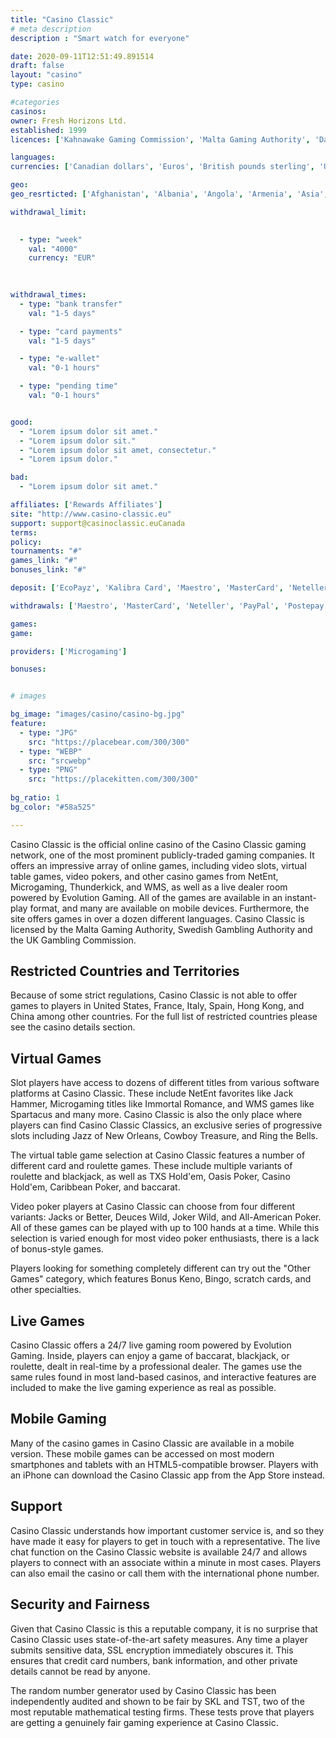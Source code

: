```yaml
---
title: "Casino Classic"
# meta description
description : "Smart watch for everyone"

date: 2020-09-11T12:51:49.891514
draft: false
layout: "casino" 
type: casino

#categories
casinos: 
owner: Fresh Horizons Ltd.
established: 1999
licences: ['Kahnawake Gaming Commission', 'Malta Gaming Authority', 'Danish Gambling Authority']

languages: 
currencies: ['Canadian dollars', 'Euros', 'British pounds sterling', 'US dollars']

geo: 
geo_resrticted: ['Afghanistan', 'Albania', 'Angola', 'Armenia', 'Asia', 'Australia', 'Australian Capital Territory', 'New South Wales', 'Northern Territory', 'Queensland', 'South Australia', 'Tasmania', 'Victoria', 'Western Australia', 'Azerbaijan', 'Bangladesh', 'Belarus', 'Belgium', 'Benin', 'Bhutan', 'Bolivia', 'Bosnia and Herzegovina', 'Burkina Faso', 'Burundi', 'Cape Verde', 'Central African Republic', 'Chad', 'Christmas Island', 'Comoros', 'Congo', 'Congo - Brazzaville', 'Congo - Kinshasa', 'Cyprus', 'Côte d’Ivoire', 'Democratic Republic of Congo', 'Dominica', 'Dominican Republic', 'East Timor', 'Equatorial Guinea', 'Eritrea', 'Ethiopia', 'France', 'Germany', 'Baden-Württemberg', 'Bayern', 'Berlin', 'Brandenburg', 'Bremen', 'Hamburg', 'Hessen', 'Mecklenburg-Vorpommern', 'Niedersachsen', 'Nordrhein-Westfalen', 'Rheinland-Pfalz', 'Saarland', 'Sachsen', 'Sachsen-Anhalt', 'Schleswig-Holstein', 'Thüringen', 'Guinea', 'Guinea-Bissau', 'Hong Kong', 'Hungary', 'Iran', 'Iraq', 'Ireland', 'Italy', 'Kiribati', 'Kyrgyzstan', 'Liberia', 'Libya', 'Lithuania', 'Malawi', 'Maldives', 'Malta', 'Mauritania', 'Mayotte', 'Metropolitan France', 'Micronesia', 'Myanmar [Burma]', 'Nauru', 'Netherlands', 'Netherlands Antilles', 'Niger', 'Nigeria', 'Niue', 'Norfolk Island', 'North Korea', 'Pakistan', 'Palau', 'Papua New Guinea', 'Peru', 'Philippines', 'Pitcairn Islands', 'Portugal', 'Puerto Rico', 'Romania', 'Rwanda', 'Serbia', 'Sierra Leone', 'Singapore', 'Somalia', 'South Africa', 'South Sudan', 'Spain', 'Sudan', 'Sweden', 'Switzerland', 'Syria', 'Taiwan', 'Tajikistan', 'Uganda', 'United Kingdom', 'United States', 'Alabama', 'Alaska', 'American Samoa', 'Arizona', 'Arkansas', 'California', 'Colorado', 'Connecticut', 'Delaware', 'District of Columbia', 'Florida', 'Georgia(US)', 'Guam', 'Hawaii', 'Idaho', 'Illinois', 'Indiana', 'Iowa', 'Kansas', 'Kentucky', 'Louisiana', 'Maine', 'Maryland', 'Massachusetts', 'Michigan', 'Minnesota', 'Mississippi', 'Missouri', 'Montana', 'Nebraska', 'Nevada', 'New Hampshire', 'New Jersey', 'New Mexico', 'New York', 'North Carolina', 'North Dakota', 'Northern Mariana Islands', 'Ohio', 'Oklahoma', 'Oregon', 'Pennsylvania', 'Rhode Island', 'South Carolina', 'South Dakota', 'Tennessee', 'Texas', 'U.S. Virgin Islands', 'Utah', 'Vermont', 'Virginia', 'Washington', 'West Virginia', 'Wisconsin', 'Wyoming', 'Western Sahara', 'Zimbabwe']

withdrawal_limit:

  
  - type: "week"
    val: "4000"
    currency: "EUR"
  
  

withdrawal_times:
  - type: "bank transfer"
    val: "1-5 days"

  - type: "card payments"
    val: "1-5 days"

  - type: "e-wallet"
    val: "0-1 hours"

  - type: "pending time"
    val: "0-1 hours"


good:
  - "Lorem ipsum dolor sit amet."
  - "Lorem ipsum dolor sit."
  - "Lorem ipsum dolor sit amet, consectetur."
  - "Lorem ipsum dolor."

bad:
  - "Lorem ipsum dolor sit amet."

affiliates: ['Rewards Affiliates']
site: "http://www.casino-classic.eu"
support: support@casinoclassic.euCanada
terms:
policy:
tournaments: "#"
games_link: "#"
bonuses_link: "#"

deposit: ['EcoPayz', 'Kalibra Card', 'Maestro', 'MasterCard', 'Neteller', 'PayPal', 'Paysafe Card', 'Postepay', 'Ukash', 'ewire', 'Visa', 'Entropay', 'Przelewy24', 'iDEAL', 'Sofortuberweisung', 'Nordea', 'POLi', 'GiroPay', 'EPS', 'Abaqoos', 'Swedbank', 'eKonto', 'Moneta', 'Ticket Premium', 'Euteller', 'u net', 'Neosurf', 'Multibanco', 'eChecks', 'Skrill', 'Direct Bank Transfer', 'Instant Bank Transfer']

withdrawals: ['Maestro', 'MasterCard', 'Neteller', 'PayPal', 'Postepay', 'Visa', 'Skrill']

games: 
game:

providers: ['Microgaming']

bonuses:


# images

bg_image: "images/casino/casino-bg.jpg"  
feature:
  - type: "JPG" 
    src: "https://placebear.com/300/300"
  - type: "WEBP"
    src: "srcwebp"
  - type: "PNG"
    src: "https://placekitten.com/300/300"  
 
bg_ratio: 1 
bg_color: "#58a525"  

---
```


Casino Classic is the official online casino of the Casino Classic gaming network, one of the most prominent publicly-traded gaming companies. It offers an impressive array of online games, including video slots, virtual table games, video pokers, and other casino games from NetEnt, Microgaming, Thunderkick, and WMS, as well as a live dealer room powered by Evolution Gaming. All of the games are available in an instant-play format, and many are available on mobile devices. Furthermore, the site offers games in over a dozen different languages. Casino Classic is licensed by the Malta Gaming Authority, Swedish Gambling Authority and the UK Gambling Commission.

## Restricted Countries and Territories
Because of some strict regulations, Casino Classic is not able to offer games to players in United States, France, Italy, Spain, Hong Kong, and China among other countries. For the full list of restricted countries please see the casino details section.

## Virtual Games
Slot players have access to dozens of different titles from various software platforms at Casino Classic. These include NetEnt favorites like Jack Hammer, Microgaming titles like Immortal Romance, and WMS games like Spartacus and many more. Casino Classic is also the only place where players can find Casino Classic Classics, an exclusive series of progressive slots including Jazz of New Orleans, Cowboy Treasure, and Ring the Bells.

The virtual table game selection at Casino Classic features a number of different card and roulette games. These include multiple variants of roulette and blackjack, as well as TXS Hold'em, Oasis Poker, Casino Hold'em, Caribbean Poker, and baccarat.

Video poker players at Casino Classic can choose from four different variants: Jacks or Better, Deuces Wild, Joker Wild, and All-American Poker. All of these games can be played with up to 100 hands at a time. While this selection is varied enough for most video poker enthusiasts, there is a lack of bonus-style games.

Players looking for something completely different can try out the "Other Games" category, which features Bonus Keno, Bingo, scratch cards, and other specialties.

## Live Games
Casino Classic offers a 24/7 live gaming room powered by Evolution Gaming. Inside, players can enjoy a game of baccarat, blackjack, or roulette, dealt in real-time by a professional dealer. The games use the same rules found in most land-based casinos, and interactive features are included to make the live gaming experience as real as possible.

## Mobile Gaming
Many of the casino games in Casino Classic are available in a mobile version. These mobile games can be accessed on most modern smartphones and tablets with an HTML5-compatible browser. Players with an iPhone can download the Casino Classic app from the App Store instead.

## Support
Casino Classic understands how important customer service is, and so they have made it easy for players to get in touch with a representative. The live chat function on the Casino Classic website is available 24/7 and allows players to connect with an associate within a minute in most cases. Players can also email the casino or call them with the international phone number.

## Security and Fairness
Given that Casino Classic is this a reputable company, it is no surprise that Casino Classic uses state-of-the-art safety measures. Any time a player submits sensitive data, SSL encryption immediately obscures it. This ensures that credit card numbers, bank information, and other private details cannot be read by anyone.

The random number generator used by Casino Classic has been independently audited and shown to be fair by SKL and TST, two of the most reputable mathematical testing firms. These tests prove that players are getting a genuinely fair gaming experience at Casino Classic.